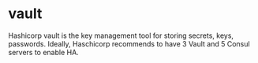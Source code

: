# vault
Hashicorp vault is the key management tool for storing secrets, keys, passwords.
Ideally, Haschicorp recommends to have 3 Vault and 5 Consul servers to enable HA.
